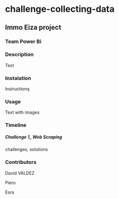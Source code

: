 # challenge-collecting-data
## Immo Eiza project
### Team Power Bi

### Description
Text

### Instalation
Instructionq

### Usage
Text with images

### Timeline
##### Challenge 1_ Web Scraping
challenges, solutions


### Contributors
David VALDEZ

Piero 

Esra
